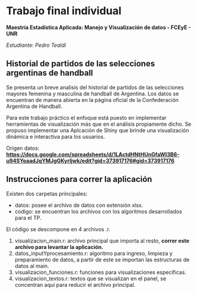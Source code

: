 # Trabajo final individual

**Maestría Estadística Aplicada: Manejo y Visualización de datos - FCEyE - UNR**

*Estudiante: Pedro Tealdi*

## Historial de partidos de las selecciones argentinas de handball

Se presenta un breve analisis del historial de partidos de las selecciones mayores femenina y masculina de handball de Argentina. Los datos se encuentran de manera abierta en la página oficial de la Confederación Argentina de Handball.

Para este trabajo práctico el enfoque está puesto en implementar herramientas de visualización más que en el análisis propiamente dicho.
Se propuso implementar una Aplcación de Shiny que brinde una visualización dinámica e interactiva para los usuarios.

Origen datos: **https://docs.google.com/spreadsheets/d/1LActdHNtHUnGfaWI3B6-u94SYoaadJqYMJgGKyrIjwk/edit?gid=373917176#gid=373917176**

## Instrucciones para correr la aplicación

Existen dos carpetas principales:

* datos: posee el archivo de datos con extensión xlsx.
* codigo: se encuentran los archivos con los algoritmos desarrollados para el TP.

El código se descompone en 4 archivos .r.

1. visualizacion_main.r: archivo principal que importa al resto, **correr este archivo para levantar la aplicación.**
2. datos_inputYprocesamiento.r: algoritmo para ingreso, limpieza y preparamiento de datos, a partir de este se importan las estructuras de datos al main.
3. visualizacion_funciones.r: funciones para visualizaciones específicas.
4. visualizacion_textos.r: textos que se visualizan en el panel, se concentran aquí para reducir el archivo principal.
